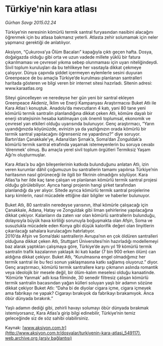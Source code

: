 # Türkiye'nin kara atlası

*Gürhan Savgı 2015.02.24*

<div class="pNewsDetailMainContent" itemprop="articleBody">
 <p>
  Türkiye’nin neresinin kömürlü termik santral furyasından nasibini alacağını öğrenmek için bu atlasa bakmanız yeterli. Atlasta zehir solumamak için neler yapmanız gerektiği de anlatılıyor.
 </p>
 <p>
  Aksiyon, “Çukurova’ya Ölüm Bacaları” kapağıyla çıktı geçen hafta. Dosya, doğalgazda olduğu gibi orta ve uzun vadede millete yüklü bir fatura çıkarılmaması ve çevresel yıkıma sebep olunmaması için uyarı niteliğindeydi. Sivil toplum kuruluşları da bu tehlikeye her vasıtayla dikkat çekmeye çalışıyor. Dünya çapında şiddet içermeyen eylemlerle sesini duyuran Greenpeace de bu amaçla Türkiye’de kurulması planlanan santralleri haritada gösteren ve bilgi veren bir internet sitesi hazırladı. Sitenin adresi: www.karaatlas.org
 </p>
 <p>
  Siteyi güncelleyen ve neredeyse her gün yeni bir santral ekleyen Greenpeace Akdeniz, İklim ve Enerji Kampanyası Araştırmacısı Buket Atlı ile Kara Atlas’ı konuştuk. Anadolu’da mevcutların 4 katı, yani 80 tane yeni kömürlü termik santralin planlandığına dikkat çeken Atlı, kömüre dayalı bir enerji stratejisinin hesaba katılmayan çok önemli toplumsal, ekonomik ve çevresel yan etkileri olduğu uyarısında bulunuyor. Genç araştırmacı, “Yarın uyandığınızda köyünüzde, evinizin ya da yazlığınızın orada kömürlü bir termik santral yapılacağını öğrenseniz ne yapardınız?” diye soruyor. Bartın’dan Çanakkale’ye, Adana’dan Şırnak’a, Soma’dan Zonguldak’a kömürlü termik santral etrafında yaşamak istemeyenlerin bu soruya cevabı ‘direnmek’ olmuş. Bu amaçla yerel sivil toplum örgütleri Termiksiz Yaşam Ağı’nı oluşturmuşlar.
 </p>
 <p>
  Kara Atlas’a bu ağın bileşenlerinin katkıda bulunduğunu anlatan Atlı, izin veren kurumlar dâhil çoğumuzun bu santrallerin tamamı yapılırsa Türkiye’nin haritasının nasıl görüneceği ile ilgili bir fikrinin olmadığını söylüyor. Kara Atlas’ta her ilde kaç tane çalışan ve planlanan kömürlü termik santral projesi olduğu görülebiliyor. Ayrıca hangi projenin hangi şirket tarafından planlandığı da yer alıyor. Sitede ayrıca kömürlü termik santral projelerine karşı kimlerin, nasıl mücadele ettiğine dair bilgiler ve haberler bulunuyor.
 </p>
 <p>
  Buket Atlı, 80 santralin neredeyse yarısının, ithal kömürle çalışacağı için Çanakkale, Adana, Hatay ve Zonguldak gibi liman şehirlerine yapılacağına dikkat çekiyor. Kalanların da zaten var olan kömürlü santrallerin bulunduğu, dolayısıyla büyük hava kirliliği sorunuyla boğuşmakta olan Afşin, Soma ve susuzlukla mücadele eden Konya gibi düşük kalorifik değeri olan linyitlerin çıkarılacağı sahalara kurulacağını hatırlatıyor.
  <br>
   2010’da Afşin ve Soma’daki santrallerin Avrupa’nın en çok öldüren santralleri olduğuna dikkat çeken Atlı, Stuttgart Üniversitesi’nin hazırladığı modellemeyi baz alarak yaptıkları çalışmaya göre, Türkiye’de aynı yıl 19 kömürlü termik santralin trafik kazalarının yaklaşık iki katı kadar (7 bin 900 erken ölüm) can aldığına dikkat çekiyor. Buket Atlı, “Kurulmasına engel olmadığımız her termik santral ile bu feci sonun yaklaşmasına katkı sağlamış oluyoruz.” diyor. Genç araştırmacı, kömürlü termik santrallere karşı çıkmanın aslında romantik veya ideolojik bir mesele değil, bir ölüm-kalım meselesi olduğu kanaatinde. ‘Kömürle Yanmak’ adlı kısa filminde, 30 senedir filtresiz çalışan kömürlü termik santralin bacasından yağan külleri soluyan yaşlı bir adamın sözüne dikkat çekiyor Buket Atlı: “Daha bi de diyolar cigara içme, cigara içmeyek ama fabrikayı ne yapak? Cigarayı bırakıyok da fabrikayı bırakamıyok. Anca öbür dünyada bırakırık.”
  </br>
 </p>
 <p>
  Yaşlı adamın dediği gibi, zehirli havayı solumayı öbür dünyada bırakmak istemiyorsanız, Kara Atlas’a girip bilgi edinebilir, Türkiye’nin temiz geleceğinde siz de söz sahibi olabilirsiniz.
 </p>
</div>


Kaynak: [www.aksiyon.com.tr](http://www.aksiyon.com.tr/dosyalar/turkiyenin-kara-atlasi_549117), [web.archive.org (arşiv bağlantısı)](http://web.archive.org/web/20150706010346/http://www.aksiyon.com.tr/dosyalar/turkiyenin-kara-atlasi_549117)
